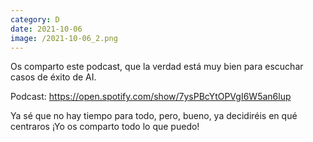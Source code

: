 ```yaml
--- 
category: D 
date: 2021-10-06 
image: /2021-10-06_2.png 
--- 
```


Os comparto este podcast, que la verdad está muy bien para escuchar casos de éxito de AI. 

Podcast: https://open.spotify.com/show/7ysPBcYtOPVgI6W5an6lup

Ya sé que no hay tiempo para todo, pero, bueno, ya decidiréis en qué centraros ¡Yo os comparto todo lo que puedo!